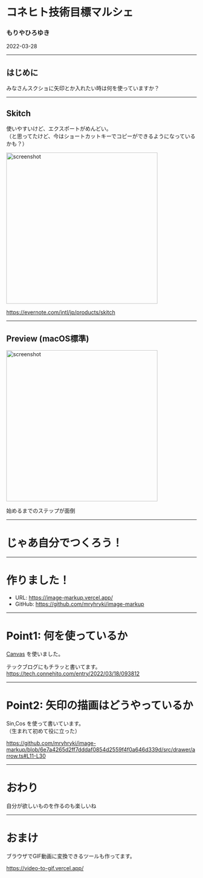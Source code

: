 # コネヒト技術目標マルシェ


### もりやひろゆき

2022-03-28

---

## はじめに 

みなさんスクショに矢印とか入れたい時は何を使っていますか？

---

## Skitch

使いやすいけど、エクスポートがめんどい。<br>
（と思ってたけど、今はショートカットキーでコピーができるようになっているかも？）

<img alt="screenshot" src="https://mryhryki.com/file/Wc3JN9tu7pgb5mm47iIenif-YTw8N.jpeg" width="400">

https://evernote.com/intl/jp/products/skitch

---

## Preview (macOS標準)

<img alt="screenshot" src="https://mryhryki.com/file/Wc3JNF9vrzc2Ez2xtAH8sTD636_Zk.png" width="400">

始めるまでのステップが面倒

---

# じゃあ自分でつくろう！

---

# 作りました！


- URL: https://image-markup.vercel.app/
- GitHub: https://github.com/mryhryki/image-markup

---

# Point1: 何を使っているか

[Canvas](https://developer.mozilla.org/ja/docs/Web/HTML/Element/canvas) を使いました。

テックブログにもチラッと書いてます。<br>
https://tech.connehito.com/entry/2022/03/18/093812

---

# Point2: 矢印の描画はどうやっているか

Sin,Cos を使って書いています。<br>
（生まれて初めて役に立った）

https://github.com/mryhryki/image-markup/blob/6e7a4265d2ff7dddaf0854d2559f4f0a646d339d/src/drawer/arrow.ts#L11-L30

---

# おわり

自分が欲しいものを作るのも楽しいね

---

# おまけ

ブラウザでGIF動画に変換できるツールも作ってます。

https://video-to-gif.vercel.app/
